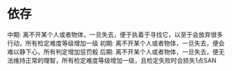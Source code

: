 # 依存

中期: 离不开某个人或者物体，一旦失去，便于执着于寻找它，以至于会放弃很多行动，所有检定难度等级增加一级
初期: 离不开某个人或者物体，一旦失去，便会难以静下心，所有判定增加惩罚骰
后期: 离不开某个人或者物体，一旦失去，便无法维持正常的理智，所有检定难度等级增加一级，且检定失败时会损失1点SAN